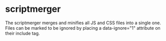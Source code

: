 # scriptmerger

The scriptmerger merges and minifies all JS and CSS files into a single one. Files can be marked to be ignored by placing
a data-ignore="1" attribute on their include tag.
